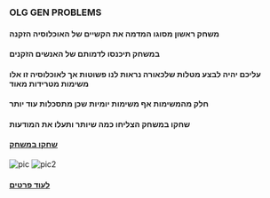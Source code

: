 ### OLG GEN PROBLEMS
#### משחק ראשון מסוגו המדמה את הקשיים של האוכלוסיה הזקנה
#### במשחק תיכנסו לדמותם של האנשים הזקנים 
#### עליכם יהיה לבצע מטלות שלכאורה נראות לנו פשוטות אך לאוכלוסיה זו אלו משימות מטרידות מאוד
#### חלק מהמשימות אף משימות יומיות שכן מתסכלות עוד יותר
#### שחקו במשחק הצליחו כמה שיותר ותעלו את המודעות
#### [שחקו במשחק](https://tommy-bar.itch.io/old-gen-problem)
![pic](https://github.com/GameDev-Tommy-Bar/old_gen_problems/blob/292b63dabd18534f9b2496ab11941fd0098f3c25/element%20pics/Capture2.PNG)
![pic2](https://github.com/GameDev-Tommy-Bar/old_gen_problems/blob/292b63dabd18534f9b2496ab11941fd0098f3c25/element%20pics/Capture.PNG)
#### [לעוד פרטים](https://github.com/GameDev-Tommy-Bar/old_gen_problems/blob/73e6a5549c2343f711e905b71aa73dfea627a590/elements.md)
